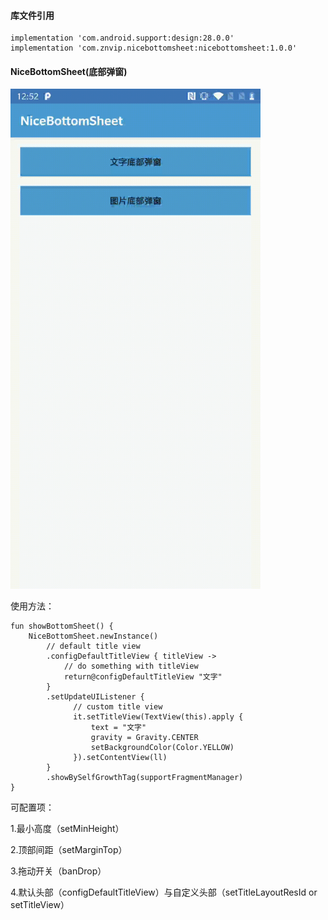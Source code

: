 #### 库文件引用

```
implementation 'com.android.support:design:28.0.0'
implementation 'com.znvip.nicebottomsheet:nicebottomsheet:1.0.0'
```

#### NiceBottomSheet(底部弹窗)

<img src="images/nicebottomsheet.gif" width="400"/>

使用方法：

```
fun showBottomSheet() {
    NiceBottomSheet.newInstance()
        // default title view
        .configDefaultTitleView { titleView ->
            // do something with titleView
            return@configDefaultTitleView "文字"
        }
        .setUpdateUIListener {
              // custom title view
              it.setTitleView(TextView(this).apply {
                  text = "文字"
                  gravity = Gravity.CENTER
                  setBackgroundColor(Color.YELLOW)
              }).setContentView(ll)
        }
        .showBySelfGrowthTag(supportFragmentManager)
}
```

可配置项：

1.最小高度（setMinHeight）

2.顶部间距（setMarginTop）

3.拖动开关（banDrop）

4.默认头部（configDefaultTitleView）与自定义头部（setTitleLayoutResId or setTitleView）